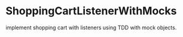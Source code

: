 # ShoppingCartListenerWithMocks
implement shopping cart with listeners using TDD with mock objects. 
